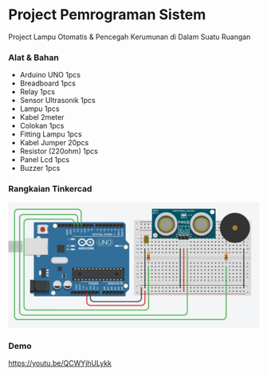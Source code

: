 # Project Pemrograman Sistem
Project Lampu Otomatis &amp; Pencegah Kerumunan di Dalam Suatu Ruangan

### Alat & Bahan

- Arduino UNO 1pcs
- Breadboard 1pcs
- Relay 1pcs
- Sensor Ultrasonik 1pcs
- Lampu 1pcs
- Kabel 2meter
- Colokan 1pcs
- Fitting Lampu 1pcs
- Kabel Jumper 20pcs
- Resistor (220ohm) 1pcs
- Panel Lcd 1pcs
- Buzzer 1pcs

### Rangkaian Tinkercad

![Rangkaian](https://github.com/arialghifari/project-pemrograman-sistem/blob/main/rangkaian.jpg)

### Demo

https://youtu.be/QCWYjhULykk

